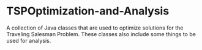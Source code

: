 # TSPOptimization-and-Analysis
A collection of Java classes that are used to optimize solutions for the Traveling Salesman Problem.  These classes also include some things to be used for analysis.
